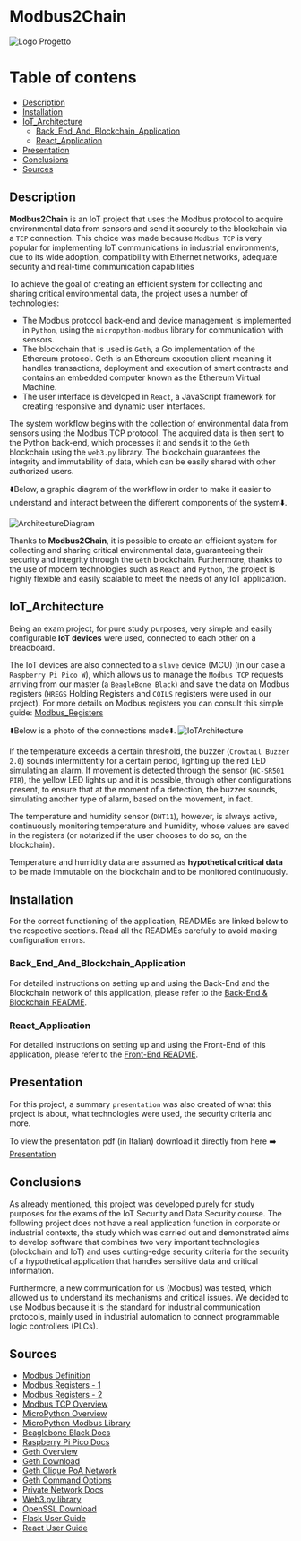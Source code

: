 # Modbus2Chain
<picture>
  <source srcset="./app/assets/LogoProgetto.png" media="(min-width: 680px)">
  <img src="./app/assets/LogoProgetto.png" alt="Logo Progetto">
</picture>

Table of contens
=============

* [Description](#description)
* [Installation](#installation)
* [IoT_Architecture](#iot_architecture)
  * [Back_End_And_Blockchain_Application](#back_end_and_blockchain_application)
  * [React_Application](#react_application)
* [Presentation](#presentation)
* [Conclusions](#conclusions)
* [Sources](#sources)


Description
--------

**Modbus2Chain** is an IoT project that uses the Modbus protocol to acquire environmental data from sensors and send it securely to the blockchain via a `TCP` connection. This choice was made because `Modbus TCP` is very popular for implementing IoT communications in industrial environments, due to its wide adoption, compatibility with Ethernet networks, adequate security and real-time communication capabilities

To achieve the goal of creating an efficient system for collecting and sharing critical environmental data, the project uses a number of technologies:
 
 - The Modbus protocol back-end and device management is implemented in `Python`, using the `micropython-modbus` library for communication with sensors.
 - The blockchain that is used is `Geth`, a Go implementation of the Ethereum protocol. Geth is an Ethereum execution client meaning it handles transactions, deployment and execution of smart contracts and contains an embedded computer known as the Ethereum Virtual Machine.
 - The user interface is developed in `React`, a JavaScript framework for creating responsive and dynamic user interfaces. 

The system workflow begins with the collection of environmental data from sensors using the Modbus TCP protocol. The acquired data is then sent to the Python back-end, which processes it and sends it to the `Geth` blockchain using the `web3.py` library. The blockchain guarantees the integrity and immutability of data, which can be easily shared with other authorized users.

⬇️Below, a graphic diagram of the workflow in order to make it easier to understand and interact between the different components of the system⬇️.

<picture>
  <source srcset="./app/assets/ArchitectureDiagram.jpg" media="(min-width: 680px)">
  <img src="./app/assets/ArchitectureDiagram.jpg" alt="ArchitectureDiagram">
</picture>


Thanks to **Modbus2Chain**, it is possible to create an efficient system for collecting and sharing critical environmental data, guaranteeing their security and integrity through the `Geth` blockchain. Furthermore, thanks to the use of modern technologies such as `React` and `Python`, the project is highly flexible and easily scalable to meet the needs of any IoT application.

IoT_Architecture
--------
Being an exam project, for pure study purposes, very simple and easily configurable **IoT devices** were used, connected to each other on a breadboard.

The IoT devices are also connected to a `slave` device (MCU) (in our case a `Raspberry Pi Pico W`), which allows us to manage the `Modbus TCP` requests arriving from our master (a `BeagleBone Black`) and save the data on Modbus registers (`HREGS` Holding Registers and `COILS` registers were used in our project).
For more details on Modbus registers you can consult this simple guide: [Modbus_Registers](https://csimn.com/MHelp-VP3-TM/vp3-tm-appendix-C.html#:~:text=Modbus%20Register%20Types&text=Coils%20are%201%2Dbit%20registers,and%20may%20only%20be%20read.)

⬇️Below is a photo of the connections made⬇️.
<picture>
  <source srcset="./app/assets/IoTArchitecture.jpeg" media="(min-width: 680px)">
  <img src="./app/assets/IoTArchitecture.jpeg" alt="IoTArchitecture">
</picture>

If the temperature exceeds a certain threshold, the buzzer (`Crowtail Buzzer 2.0`) sounds intermittently for a certain period, lighting up the red LED simulating an alarm.
If movement is detected through the sensor (`HC-SR501 PIR`), the yellow LED lights up and it is possible, through other configurations present, to ensure that at the moment of a detection, the buzzer sounds, simulating another type of alarm, based on the movement, in fact.

The temperature and humidity sensor (`DHT11`), however, is always active, continuously monitoring temperature and humidity, whose values are saved in the registers (or notarized if the user chooses to do so, on the blockchain).

Temperature and humidity data are assumed as **hypothetical critical data** to be made immutable on the blockchain and to be monitored continuously.

Installation
--------
For the correct functioning of the application, READMEs are linked below to the respective sections. Read all the READMEs carefully to avoid making configuration errors.

### Back_End_And_Blockchain_Application
For detailed instructions on setting up and using the Back-End and the Blockchain network of this application, please refer to the [Back-End & Blockchain README](./README_BE_BC.md).
### React_Application
For detailed instructions on setting up and using the Front-End of this application, please refer to the [Front-End README](https://github.com/Alessandro-Cavaliere/Modbus2ChainETH/blob/MC_FE/README.md).

Presentation
--------

For this project, a summary `presentation` was also created of what this project is about, what technologies were used, the security criteria and more.

To view the presentation pdf (in Italian) download it directly from here ➡️ [Presentation](./Modbus2chain_Presentation.pdf)

Conclusions
--------

As already mentioned, this project was developed purely for study purposes for the exams of the IoT Security and Data Security course. The following project does not have a real application function in corporate or industrial contexts, the study which was carried out and demonstrated aims to develop software that combines two very important technologies (blockchain and IoT) and uses cutting-edge security criteria for the security of a hypothetical application that handles sensitive data and critical information.

Furthermore, a new communication for us (Modbus) was tested, which allowed us to understand its mechanisms and critical issues. We decided to use Modbus because it is the standard for industrial communication protocols, mainly used in industrial automation to connect programmable logic controllers (PLCs).

Sources
--------
- [Modbus Definition](https://en.wikipedia.org/wiki/Modbus)
- [Modbus Registers - 1](https://csimn.com/MHelp-VP3-TM/vp3-tm-appendix-C.html)
- [Modbus Registers - 2](https://www.fernhillsoftware.com/help/drivers/modbus/modbus-protocol.html)
- [Modbus TCP Overview](https://www.rtautomation.com/technologies/modbus-tcpip/)
- [MicroPython Overview](https://micropython.org/)
- [MicroPython Modbus Library](https://github.com/brainelectronics/micropython-modbus)
- [Beaglebone Black Docs](https://docs.beagleboard.org/latest/index.html)
- [Raspberry Pi Pico Docs](https://www.raspberrypi.com/documentation/microcontrollers/raspberry-pi-pico.html)
- [Geth Overview](https://geth.ethereum.org/docs/getting-started)
- [Geth Download](https://geth.ethereum.org/downloads)
- [Geth Clique PoA Network](https://geth.ethereum.org/docs/tools/clef/clique-signing)
- [Geth Command Options](https://geth.ethereum.org/docs/fundamentals/command-line-options)
- [Private Network Docs](https://geth.ethereum.org/docs/fundamentals/private-network)
- [Web3.py library](https://web3py.readthedocs.io/en/stable/)
- [OpenSSL Download](https://www.openssl.org/source/)
- [Flask User Guide](https://flask.palletsprojects.com/en/3.0.x/)
- [React User Guide](https://react.dev/learn)


